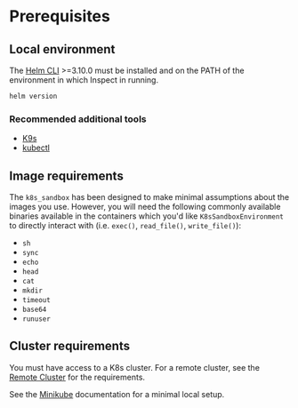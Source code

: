 # Prerequisites

## Local environment

The [Helm CLI](https://helm.sh/docs/intro/install/) >=3.10.0 must be installed and on
the PATH of the environment in which Inspect in running.

```sh
helm version
```

### Recommended additional tools

* [K9s](https://k9scli.io/)
* [kubectl](https://kubernetes.io/docs/tasks/tools/install-kubectl-linux/)

## Image requirements

The `k8s_sandbox` has been designed to make minimal assumptions about the images you
use. However, you will need the following commonly available binaries available in the
containers which you'd like `K8sSandboxEnvironment` to directly interact with (i.e.
`exec()`, `read_file()`, `write_file()`):

* `sh`
* `sync`
* `echo`
* `head`
* `cat`
* `mkdir`
* `timeout`
* `base64`
* `runuser`

## Cluster requirements

You must have access to a K8s cluster. For a remote cluster, see the [Remote
Cluster](remote-cluster.md) for the requirements.

See the [Minikube](local-cluster.md) documentation for a minimal local setup.
